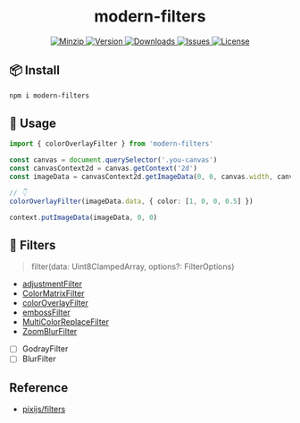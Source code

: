 <h1 align="center">modern-filters</h1>

<p align="center">
  <a href="https://unpkg.com/modern-filters">
    <img src="https://img.shields.io/bundlephobia/minzip/modern-filters" alt="Minzip">
  </a>
  <a href="https://www.npmjs.com/package/modern-filters">
    <img src="https://img.shields.io/npm/v/modern-filters.svg" alt="Version">
  </a>
  <a href="https://www.npmjs.com/package/modern-filters">
    <img src="https://img.shields.io/npm/dm/modern-filters" alt="Downloads">
  </a>
  <a href="https://github.com/qq15725/modern-filters/issues">
    <img src="https://img.shields.io/github/issues/qq15725/modern-filters" alt="Issues">
  </a>
  <a href="https://github.com/qq15725/modern-filters/blob/main/LICENSE">
    <img src="https://img.shields.io/npm/l/modern-filters.svg" alt="License">
  </a>
</p>

## 📦 Install

```sh
npm i modern-filters
```

## 🦄 Usage

```ts
import { colorOverlayFilter } from 'modern-filters'

const canvas = document.querySelector('.you-canvas')
const canvasContext2d = canvas.getContext('2d')
const imageData = canvasContext2d.getImageData(0, 0, canvas.width, canvas.height)

// 👇
colorOverlayFilter(imageData.data, { color: [1, 0, 0, 0.5] })

context.putImageData(imageData, 0, 0)
```

## 🚀 Filters

> filter(data: Uint8ClampedArray, options?: FilterOptions)

- [adjustmentFilter](src/adjustment-filter.ts)
- [ColorMatrixFilter](src/color-matrix-filter.ts)
- [colorOverlayFilter](src/color-overlay-filter.ts)
- [embossFilter](src/emboss-filter.ts)
- [MultiColorReplaceFilter](src/multi-color-replace-filter.ts)
- [ZoomBlurFilter](src/zoom-blur-filter.ts)
- [ ] GodrayFilter
- [ ] BlurFilter

## Reference

- [pixijs/filters](https://github.com/pixijs/filters)
